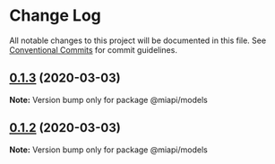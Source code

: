 # Change Log

All notable changes to this project will be documented in this file.
See [Conventional Commits](https://conventionalcommits.org) for commit guidelines.

## [0.1.3](https://github.com/kamontat/miapi/compare/@miapi/models@0.1.2...@miapi/models@0.1.3) (2020-03-03)

**Note:** Version bump only for package @miapi/models





## [0.1.2](https://github.com/kamontat/miapi/compare/@miapi/models@0.1.1...@miapi/models@0.1.2) (2020-03-03)

**Note:** Version bump only for package @miapi/models
